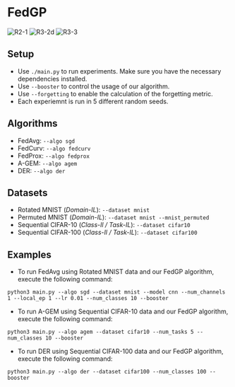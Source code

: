 # FedGP
![R2-1](https://github.com/shenghongdai/FedGP/assets/58225543/da0549ec-ba9f-497b-93bd-35b4af61707d)
![R3-2d](https://github.com/shenghongdai/FedGP/assets/58225543/a61d27ed-0ea7-4945-9cb9-de4d2d60ea7e)
![R3-3](https://github.com/shenghongdai/FedGP/assets/58225543/fe77841c-1142-42e6-9015-95e1bf23f5b1)

## Setup

+ Use `./main.py` to run experiments. Make sure you have the necessary dependencies installed.
+ Use `--booster` to control the usage of our algorithm.
+ Use `--forgetting` to enable the calculation of the forgetting metric.
+ Each experiemnt is run in 5 different random seeds.

## Algorithms

+ FedAvg: `--algo sgd`
+ FedCurv: `--algo fedcurv`
+ FedProx: `--algo fedprox`
+ A-GEM: `--algo agem`
+ DER: `--algo der`

## Datasets

+ Rotated MNIST (*Domain-IL*): `--dataset mnist`
+ Permuted MNIST (*Domain-IL*): `--dataset mnist --mnist_permuted`
+ Sequential CIFAR-10 (*Class-Il / Task-IL*): `--dataset cifar10`
+ Sequential CIFAR-100 (*Class-Il / Task-IL*): `--dataset cifar100`

## Examples
+ To run FedAvg using Rotated MNIST data and our FedGP algorithm, execute the following command:
```
python3 main.py --algo sgd --dataset mnist --model cnn --num_channels 1 --local_ep 1 --lr 0.01 --num_classes 10 --booster
```
+ To run A-GEM using Sequential CIFAR-10 data and our FedGP algorithm, execute the following command:
```
python3 main.py --algo agem --dataset cifar10 --num_tasks 5 --num_classes 10 --booster
```
+ To run DER using Sequential CIFAR-100 data and our FedGP algorithm, execute the following command:
```
python3 main.py --algo der --dataset cifar100 --num_classes 100 --booster
```
